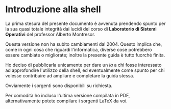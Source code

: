 Introduzione alla shell
==========

La prima stesura del presente documento è avvenuta prendendo spunto per la sua quasi totale integrità dai lucidi del corso di **Laboratorio di Sistemi Operativi** del professor Alberto Montresor.

Questa versione non ha subito cambiamenti dal 2004. Questo implica che, come in ogni cosa che riguardi l'informatica, diverse cose potrebbero essere cambiate o migliorate; inoltre la presente guida è tutto fuorché finita.

Ho deciso di pubblicarla unicamente per dare un *la* a chi fosse interessato ad approfondire l'utilizzo della shell, ed eventualmente come spunto per chi volesse contribuire ad ampliare e completare la guida stessa.

Ovviamente i sorgenti sono disponibili su richiesta.

Per comodità ho incluso l'ultima versione compilata in PDF, alternativamente potete compilare i sorgenti LaTeX da voi.
